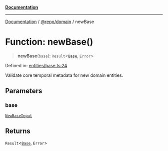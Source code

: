 [**Documentation**](../../../README.md)

***

[Documentation](../../../README.md) / [@repo/domain](../README.md) / newBase

# Function: newBase()

> **newBase**(`base`): `Result`\<[`Base`](../interfaces/Base.md), `Error`\>

Defined in: [entities/base.ts:24](https://github.com/o3osatoshi/experiment/blob/f1d231870a1d13a36a9ead236d22edc1fb9797dd/packages/domain/src/entities/base.ts#L24)

Validate core temporal metadata for new domain entities.

## Parameters

### base

[`NewBaseInput`](../type-aliases/NewBaseInput.md)

## Returns

`Result`\<[`Base`](../interfaces/Base.md), `Error`\>
